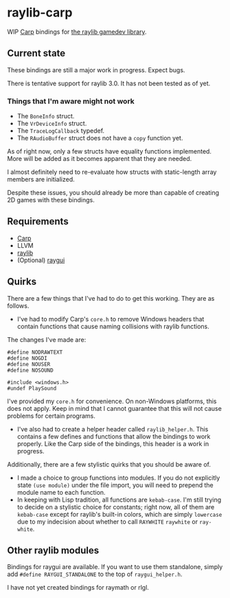 # raylib-carp

WIP [Carp](https://github.com/carp-lang/Carp) bindings for [the raylib gamedev library](https://github.com/raysan5/raylib).

## Current state

These bindings are still a major work in progress. Expect bugs.

There is tentative support for raylib 3.0. It has not been tested as of yet.

### Things that I'm aware might not work

* The `BoneInfo` struct.
* The `VrDeviceInfo` struct.
* The `TraceLogCallback` typedef.
* The `RAudioBuffer` struct does not have a `copy` function yet.

As of right now, only a few structs have equality functions implemented. More will be added as it becomes apparent that they are needed.

I almost definitely need to re-evaluate how structs with static-length array members are initialized.

Despite these issues, you should already be more than capable of creating 2D games with these bindings.

## Requirements

* [Carp](https://github.com/carp-lang/Carp)
* LLVM
* [raylib](https://github.com/raysan5/raylib)
* (Optional) [raygui](https://github.com/raysan5/raygui)

## Quirks

There are a few things that I've had to do to get this working. They are as follows.

  * I've had to modify Carp's `core.h` to remove Windows headers that contain functions that cause naming collisions with raylib functions.

  The changes I've made are:

  ```
  #define NODRAWTEXT
  #define NOGDI
  #define NOUSER
  #define NOSOUND

  #include <windows.h>
  #undef PlaySound
  ```

  I've provided my `core.h` for convenience. On non-Windows platforms, this does not apply. Keep in mind that I cannot guarantee that this will not cause problems for certain programs.

  * I've also had to create a helper header called `raylib_helper.h`. This contains a few defines and functions that allow the bindings to work properly. Like the Carp side of the bindings, this header is a work in progress.

Additionally, there are a few stylistic quirks that you should be aware of.

  * I made a choice to group functions into modules. If you do not explicitly state `(use module)` under the file import, you will need to prepend the module name to each function.
  * In keeping with Lisp tradition, all functions are `kebab-case`. I'm still trying to decide on a stylistic choice for constants; right now, all of them are `kebab-case` except for raylib's built-in colors, which are simply `lowercase` due to my indecision about whether to call `RAYWHITE` `raywhite` or `ray-white`.

## Other raylib modules

Bindings for raygui are available. If you want to use them standalone, simply add `#define RAYGUI_STANDALONE` to the top of `raygui_helper.h`.

I have not yet created bindings for raymath or rlgl.